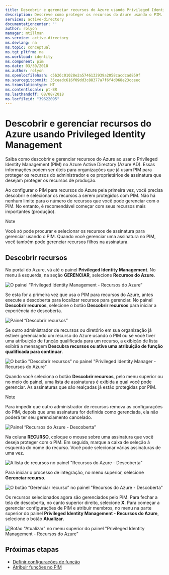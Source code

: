 ```yaml
---
title: Descobrir e gerenciar recursos do Azure usando Privileged Identity Management | Microsoft Docs
description: Descreve como proteger os recursos do Azure usando o PIM.
services: active-directory
documentationcenter: ''
author: rolyon
manager: mtillman
ms.service: active-directory
ms.devlang: na
ms.topic: conceptual
ms.tgt_pltfrm: na
ms.workload: identity
ms.component: pim
ms.date: 03/30/2018
ms.author: rolyon
ms.openlocfilehash: c5b26c01028e2a5746132939a2058cacdcad859f
ms.sourcegitcommit: 35ceadc616f09dd3c88377a7f6f4d068e23cceec
ms.translationtype: HT
ms.contentlocale: pt-BR
ms.lasthandoff: 08/08/2018
ms.locfileid: "39622095"
---
```

# <a name="discover-and-manage-azure-resources-by-using-privileged-identity-management"></a>Descobrir e gerenciar recursos do Azure usando Privileged Identity Management

Saiba como descobrir e gerenciar recursos do Azure ao usar o Privileged Identity Management (PIM) no Azure Active Directory (Azure AD). Essas informações podem ser úteis para organizações que já usam PIM para proteger os recursos do administrador e os proprietários de assinatura que desejam proteger os recursos de produção.

Ao configurar o PIM para recursos do Azure pela primeira vez, você precisa descobrir e selecionar os recursos a serem protegidos com PIM. Não há nenhum limite para o número de recursos que você pode gerenciar com o PIM. No entanto, é recomendável começar com seus recursos  mais importantes (produção).

> [!NOTE]
> Você só pode procurar e selecionar os recursos de assinatura para gerenciar usando o PIM. Quando você gerenciar uma assinatura no PIM, você também pode gerenciar recursos filhos na assinatura.

## <a name="discover-resources"></a>Descobrir recursos

No portal do Azure, vá até o painel **Privileged Identity Management**. No menu à esquerda, na seção **GERENCIAR**, selecione **Recursos do Azure**.

![O painel “Privileged Identity Management - Recursos do Azure”](media/azure-pim-resource-rbac/aadpim_manage_azure_resources.png)

Se esta for a primeira vez que usa o PIM para recursos do Azure, antes execute a descoberta para localizar recursos para gerenciar. No painel **Descobrir recursos**, selecione o botão **Descobrir recursos** para iniciar a experiência de descoberta.

![Painel “Descobrir recursos”](media/azure-pim-resource-rbac/aadpim_first_run_discovery.png)

Se outro administrador de recursos ou diretório em sua organização já estiver gerenciando um recurso do Azure usando o PIM ou se você tiver uma atribuição de função qualificada para um recurso, a exibição de lista exibirá a mensagem **Descubra recursos ou ative uma atribuição de função qualificada para continuar**. 

![O botão "Descobrir recursos" no painel "Privileged Identity Manager - Recursos do Azure"](media/azure-pim-resource-rbac/aadpim_discover_eligible_not_active.png)

Quando você seleciona o botão **Descobrir recursos**, pelo menu superior ou no meio do painel, uma lista de assinaturas é exibida a qual você pode gerenciar. As assinaturas que são realçadas já estão protegidas por PIM.

> [!NOTE]
> Para impedir que outro administrador de recursos remova as configurações do PIM, depois que uma assinatura for definida como gerenciada, ela não poderá ter seu gerenciamento cancelado.

![Painel “Recursos do Azure - Descoberta”](media/azure-pim-resource-rbac/aadpim_discovery_some_selected.png)

Na coluna **RECURSO**, coloque o mouse sobre uma assinatura que você deseja proteger com o PIM. Em seguida, marque a caixa de seleção à esquerda do nome do recurso. Você pode selecionar várias assinaturas de uma vez.

![A lista de recursos no painel "Recursos do Azure - Descoberta"](media/azure-pim-resource-rbac/aadpim_discovery_all_selected.png)

Para iniciar o processo de integração, no menu superior, selecione **Gerenciar recurso**.

![O botão “Gerenciar recurso” no painel "Recursos do Azure - Descoberta"](media/azure-pim-resource-rbac/aadpim_discovery_click_manage.png)

Os recursos selecionados agora são gerenciados pelo PIM. Para fechar a tela de descoberta, no canto superior direito, selecione **X**. Para começar a gerenciar configurações de PIM e atribuir membros, no menu na parte superior do painel **Privileged Identity Management - Recursos do Azure**, selecione o botão **Atualizar**.

![Botão "Atualizar" no menu superior do painel "Privileged Identity Management - Recursos do Azure"](media/azure-pim-resource-rbac/aadpim_discovery_resources_refresh.png)

## <a name="next-steps"></a>Próximas etapas

- [Definir configurações de função](pim-resource-roles-configure-role-settings.md)
- [Atribuir funções no PIM](pim-resource-roles-assign-roles.md)
